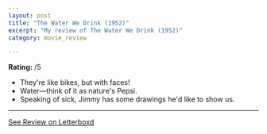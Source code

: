 ```yaml
---
layout: post
title: "The Water We Drink (1952)"
excerpt: "My review of The Water We Drink (1952)"
category: movie_review

---
```


**Rating:** /5

* They're like bikes, but with faces!
* Water—think of it as nature's Pepsi.
* Speaking of sick, Jimmy has some drawings he'd like to show us.

<hr>

[See Review on Letterboxd](https://boxd.it/8W46sJ)
